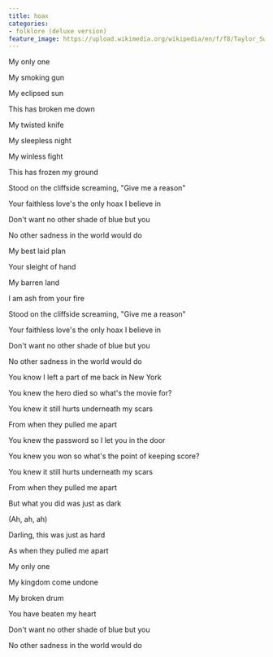 ```yaml
---
title: hoax
categories:
- folklore (deluxe version)
feature_image: https://upload.wikimedia.org/wikipedia/en/f/f8/Taylor_Swift_-_Folklore.png
--- 
```

My only one

My smoking gun

My eclipsed sun

This has broken me down

My twisted knife

My sleepless night

My winless fight

This has frozen my ground

Stood on the cliffside screaming, "Give me a reason"

Your faithless love's the only hoax I believe in

Don't want no other shade of blue but you

No other sadness in the world would do

My best laid plan

Your sleight of hand

My barren land

I am ash from your fire

Stood on the cliffside screaming, "Give me a reason"

Your faithless love's the only hoax I believe in

Don't want no other shade of blue but you

No other sadness in the world would do

You know I left a part of me back in New York

You knew the hero died so what's the movie for?

You knew it still hurts underneath my scars

From when they pulled me apart

You knew the password so I let you in the door

You knew you won so what's the point of keeping score?

You knew it still hurts underneath my scars

From when they pulled me apart

But what you did was just as dark

(Ah, ah, ah)

Darling, this was just as hard

As when they pulled me apart

My only one

My kingdom come undone

My broken drum

You have beaten my heart

Don't want no other shade of blue but you

No other sadness in the world would do